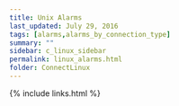 ```yaml
---
title: Unix Alarms
last_updated: July 29, 2016
tags: [alarms,alarms_by_connection_type]
summary: ""
sidebar: c_linux_sidebar
permalink: linux_alarms.html
folder: ConnectLinux
---
```





{% include links.html %}
